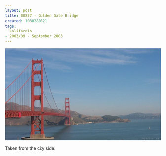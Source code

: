 ```yaml
---
layout: post
title: 00857 - Golden Gate Bridge
created: 1080280821
tags:
- California
- 2003/09 - September 2003
---
```


<img src="/image/images/108_0857-b-429.jpg"/>

Taken from the city side.
